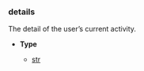 ### details [](https://discordpy.readthedocs.io/en/v1.7.3/api.html#discord.Activity.details)

The detail of the user’s current activity.

- **Type**

	- [str](https://docs.python.org/3/library/stdtypes.html#str)
